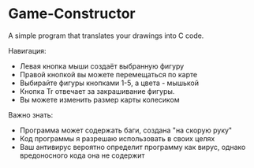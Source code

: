 # Game-Constructor
A simple program that translates your drawings into C code.

Навигация:
 - Левая кнопка мыши создаёт выбранную фигуру
 - Правой кнопкой вы можете перемещаться по карте
 - Выбирайте фигуры кнопками 1-5, а цвета - мышькой
 - Кнопка Tr отвечает за закрашивание фигуры.
 - Вы можете изменить размер карты колесиком

Важно знать:
 - Программа может содержать баги, создана "на скорую руку"
 - Код программы я разрешаю использовать в своих целях
 - Ваш антивирус вероятно определит программу как вирус, однако вредоносного кода она не содержит
